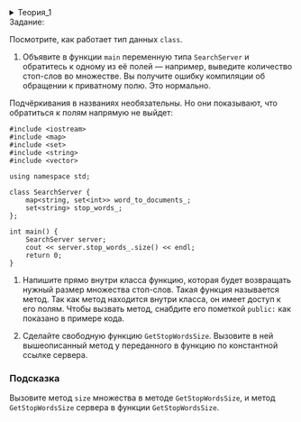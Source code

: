 
<details>  
<summary>Теория_1</summary>  
<h1>Зачем нужны классы</h1>

<p>Вы добавили структуру <code>Document</code> в код поисковой системы. Распаковать структуру при итерировании по вектору можно так:</p>

<pre><code class="language-cpp">for (auto [document_id, relevance] : FindTopDocuments(word_to_documents, stop_words, query)) {
		// ...
}
</code></pre>

<p>Тогда обращаться к полям структуры через точку не придётся — они сразу разложены по переменным.</p>

<p>У вас в поисковой системе три функции:</p>

<pre><code class="language-cpp">void AddDocument(
				map&lt;string, set&lt;int&gt;&gt;&amp; word_to_documents,
        const set&lt;string&gt;&amp; stop_words,
        int document_id,
				const string&amp; document) {
		
		// ...
}

vector&lt;Document&gt; FindAllDocuments(
				const map&lt;string, set&lt;int&gt;&gt;&amp; word_to_documents,
				const set&lt;string&gt;&amp; stop_words,
				const string&amp; query) {
	
		// ...
}

vector&lt;Document&gt; FindTopDocuments(
				const map&lt;string, set&lt;int&gt;&gt;&amp; word_to_documents,
				const set&lt;string&gt;&amp; stop_words,
				const string&amp; query) {
			
		// ...
}
</code></pre>

<p>В каждую функцию передаётся основа поисковой системы — словарь <code>word_to_documents</code>. Для парсинга документов и для поискового запроса нужно множество стоп-слов.</p>

<p>Когда проектируете код, то есть разбиваете его на функции и выделяете самостоятельные типы данных, важно думать о масштабируемости. Охапка из трёх функций масштабируется плохо. Если станете менять тип <code>word_to_documents</code>, придётся делать это сразу в трёх местах. Добавлять новый параметр — например, словарь частотности слов — тоже нужно во все три функции. А что будет, если появятся новые функции, и представить страшно.</p>

<p>Чтобы при масштабировании объём кода не вышел из-под контроля, нужно объединить несколько объектов по смыслу и объявить новый тип данных. Вы уже делали так со <code>struct</code>. А теперь создайте <code>class</code>:</p>

<pre><code class="language-cpp">class SearchServer {
		map&lt;string, set&lt;int&gt;&gt; word_to_documents_;
    set&lt;string&gt; stop_words_;
};
</code></pre>

<p>Отличия классов и структур:</p>

<ul>
<li>у <code>struct</code> поля по умолчанию открытые, а у <code>class</code> — приватные;</li>
<li>наследование  у <code>struct</code> тоже открытое по умолчанию, а у <code>class</code> — приватное.</li>
</ul>

<p>Публичные поля структуры уязвимы — кто угодно может изменить содержимое поля в обход задуманной автором логики и сломать инварианты.</p>

<p>Класс скрывает свои данные. Он ориентирован на наличие в нём методов. Работать с классом по умолчанию можно только через методы. В этом идея инкапсуляции.</p>

<p>При масштабировании кода с классом сможем изменить способ хранения данных, переписав только код внутри класса. Но при этом нельзя будет менять заголовки методов.</p>

<p>Класс подходит для масштабирования поисковой системы, потому что с ним можно будет добавить новый объект в контекст всех функций, не меняя их заголовки.</p>

<p>Объединив объекты в <code>class</code>, защитите свой код от незапланированных изменений и сделаете его легко масштабируемым.</p>

</details> 

<summary>Задание:</summary>  
<p>Посмотрите, как работает тип данных <code>class</code>.</p>

<ol>
<li>Объявите в функции <code>main</code> переменную типа <code>SearchServer</code> и обратитесь к одному из её полей — например, выведите количество стоп-слов во множестве. Вы получите ошибку компиляции об обращении к приватному полю. Это нормально.</li>
</ol>

<p>Подчёркивания в названиях необязательны. Но они показывают, что обратиться к полям напрямую не выйдет:</p>

<pre><code class="language-cpp">#include &lt;iostream&gt;
#include &lt;map&gt;
#include &lt;set&gt;
#include &lt;string&gt;
#include &lt;vector&gt;

using namespace std;

class SearchServer {
    map&lt;string, set&lt;int&gt;&gt; word_to_documents_;
    set&lt;string&gt; stop_words_;
};

int main() {
    SearchServer server;
    cout &lt;&lt; server.stop_words_.size() &lt;&lt; endl;
    return 0;
}
</code></pre>

<ol>
<li><p>Напишите прямо внутри класса функцию, которая будет возвращать нужный размер множества стоп-слов. Такая функция называется метод. Так как метод находится внутри класса, он имеет доступ к его полям. Чтобы вызвать метод, снабдите его пометкой <code>public:</code> как показано в примере кода.</p></li>

<li><p>Сделайте свободную функцию <code>GetStopWordsSize</code>. Вызовите в ней вышеописанный метод у переданного в функцию по константной ссылке сервера.</p></li>
</ol>

<h3>Подсказка</h3>

<p>Вызовите метод <code>size</code> множества в методе <code>GetStopWordsSize</code>, и метод <code>GetStopWordsSize</code> сервера в функции <code>GetStopWordsSize</code>.</p>

</details>

